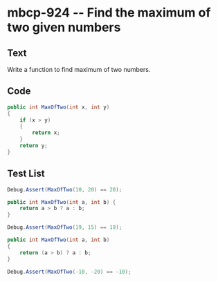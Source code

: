# mbcp-924 -- Find the maximum of two given numbers

## Text

Write a function to find maximum of two numbers.

## Code

```csharp
public int MaxOfTwo(int x, int y) 
{
    if (x > y) 
    {
        return x;
    }
    return y;
}
```

## Test List

```csharp
Debug.Assert(MaxOfTwo(10, 20) == 20);

public int MaxOfTwo(int a, int b) {
    return a > b ? a : b;
}
```

```csharp
Debug.Assert(MaxOfTwo(19, 15) == 19);

public int MaxOfTwo(int a, int b)
{
    return (a > b) ? a : b;
}
```

```csharp
Debug.Assert(MaxOfTwo(-10, -20) == -10);
```
